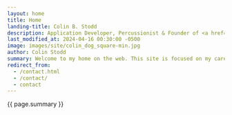 ```yaml
---
layout: home
title: Home
landing-title: Colin B. Stodd
description: Application Developer, Percussionist & Founder of <a href="https://bachusllc.com" target="_blank" rel="noopener" title="Bachus, LLC. website">Bachus, LLC.</a>
last_modified_at: 2024-04-16 00:30:00 -0500
image: images/site/colin_dog_square-min.jpg
author: Colin Stodd
summary: Welcome to my home on the web. This site is focused on my career in web development. You can view some of my blog posts which are often a compilation of beginner-friendly web development tutorials and examples; You can also view some of the latest projects I'm working on or contact me via email and social media. Bachus, LLC is a software development/consulting company I founded from my split from Harpua, LLC.  Feel free to use Bachus, LLC to contact me/us about future projects or use the "Send Message" button below to contact me directly... Thank you for visiting!
redirect_from:
  - /contact.html
  - /contact/
  - contact
---
```


<p>{{ page.summary }}</p>
